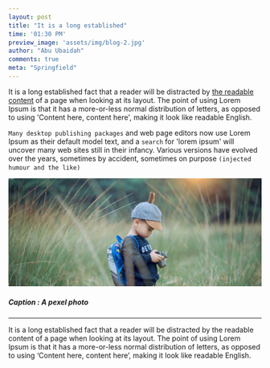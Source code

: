 ```yaml
---
layout: post
title: "It is a long established"
time: '01:30 PM'
preview_image: 'assets/img/blog-2.jpg'
author: "Abu Ubaidah"
comments: true
meta: "Springfield"
---
```


It is a long established fact that a reader will be distracted by [the readable content](#) of a page when looking at its layout. The point of using Lorem Ipsum is that it has a more-or-less normal distribution of letters, as opposed to using 'Content here, content here', making it look like readable English.

 `Many desktop publishing packages` and web page editors now use Lorem Ipsum as their default model text, and a `search` for 'lorem ipsum' will uncover many web sites still in their infancy. Various versions have evolved over the years, sometimes by accident, sometimes on purpose `(injected humour and the like)`

![This iz just test image](/assets/img/blog-2-0.jpg)
##### **Caption** : A pexel photo
---

It is a long established fact that a reader will be distracted by the readable content of a page when looking at its layout. The point of using Lorem Ipsum is that it has a more-or-less normal distribution of letters, as opposed to using ‘Content here, content here’, making it look like readable English.

